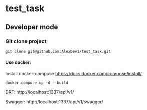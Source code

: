 # test_task
## Developer mode


### Git clone project
```
git clone git@github.com:AlexDev1/test_task.git
```
#### Use docker:

Install docker-compose https://docs.docker.com/compose/install/

```
docker-compose up -d --build 
```

DRF: http://localhost:1337/api/v1/

Swagger: http://localhost:1337/api/v1/swagger/
